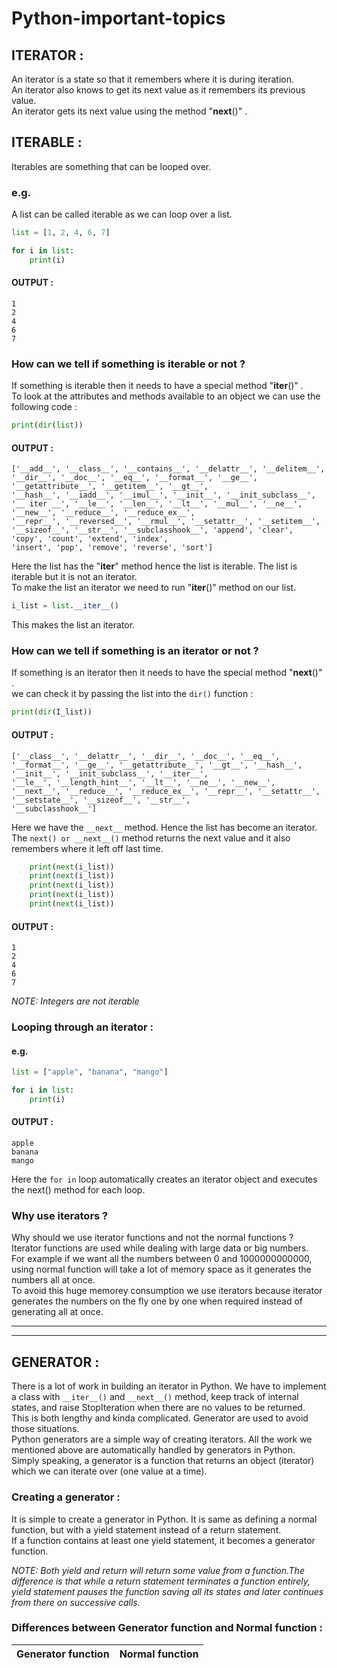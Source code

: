 # Python-important-topics

## ITERATOR :
An iterator is a state so that it remembers where it is during iteration.  
An iterator also knows to get its next value as it remembers its previous value.  
An iterator gets its next value using the method "__next__()" .

## ITERABLE :
Iterables are something that can be looped over.  
### e.g.
A list can be called iterable as we can loop over a list.  

```python
list = [1, 2, 4, 6, 7]

for i in list:
    print(i)
```    
#### OUTPUT :
```
1
2
4
6
7
```

### How can we tell if something is iterable or not ? 
If something is iterable then it needs to have a special method "__iter__()" .  
To look at the attributes and methods available to an object we can use the following code :
```python
print(dir(list))
```

#### OUTPUT :
```
['__add__', '__class__', '__contains__', '__delattr__', '__delitem__', '__dir__', '__doc__', '__eq__', '__format__', '__ge__', '__getattribute__', '__getitem__', '__gt__',
'__hash__', '__iadd__', '__imul__', '__init__', '__init_subclass__', '__ iter __', '__le__', '__len__', '__lt__', '__mul__', '__ne__', '__new__', '__reduce__', '__reduce_ex__',
'__repr__', '__reversed__', '__rmul__', '__setattr__', '__setitem__', '__sizeof__', '__str__', '__subclasshook__', 'append', 'clear', 'copy', 'count', 'extend', 'index',
'insert', 'pop', 'remove', 'reverse', 'sort']
```

Here the list has the "__iter__" method hence the list is iterable. 
The list is iterable but it is not an iterator.  
To make the list an iterator we need to run "__iter__()" method on our list.

```python
i_list = list.__iter__()
```

This makes the list an iterator.

### How can we tell if something is an iterator or not ?
If something is an iterator then it needs to have the special method "__next__()" .  
we can check it by passing the list into the `dir()` function :

```python
print(dir(I_list))
```

#### OUTPUT :
```
['__class__', '__delattr__', '__dir__', '__doc__', '__eq__', '__format__', '__ge__', '__getattribute__', '__gt__', '__hash__', '__init__', '__init_subclass__', '__iter__',
'__le__', '__length_hint__', '__lt__', '__ne__', '__new__', '__next__', '__reduce__', '__reduce_ex__', '__repr__', '__setattr__', '__setstate__', '__sizeof__', '__str__',
'__subclasshook__']
```
Here we have the `__next__` method. Hence the list has become an iterator.  
The `next() or __next__()` method returns the next value and it also remembers where it left off last time.  

```python
    print(next(i_list))
    print(next(i_list))
    print(next(i_list))
    print(next(i_list))
    print(next(i_list))
```

#### OUTPUT :
```
1
2
4
6
7
```

*NOTE: Integers are not iterable*

### Looping through an iterator :
#### e.g.
```python
list = ["apple", "banana", "mango"]

for i in list:
    print(i)
```
#### OUTPUT :
```
apple
banana
mango
```

Here the `for in` loop automatically creates an iterator object and executes the next() method for each loop.

### Why use iterators ?
Why should we use iterator functions and not the normal functions ?  
Iterator functions are used while dealing with large data or big numbers.  
For example if we want all the numbers between 0 and 1000000000000, using normal function will take a lot of memory space as it generates the numbers all at once.  
To avoid this huge memorey consumption we use iterators because iterator generates the numbers on the fly one by one when required instead of generating all at once.  

---
---

## GENERATOR :
There is a lot of work in building an iterator in Python. We have to implement a class with `__iter__()` and `__next__()` method, keep track of internal states, and raise StopIteration when there are no values to be returned.  
This is both lengthy and kinda complicated. Generator are used to avoid those situations.  
Python generators are a simple way of creating iterators. All the work we mentioned above are automatically handled by generators in Python.  
Simply speaking, a generator is a function that returns an object (iterator) which we can iterate over (one value at a time).

### Creating a generator :
It is simple to create a generator in Python. It is same as defining a normal function, but with a yield statement instead of a return statement.  
If a function contains at least one yield statement, it becomes a generator function.  

*NOTE: Both yield and return will return some value from a function.The difference is that while a return statement terminates a function entirely, yield statement pauses the function saving all its states and later continues from there on successive calls.*

### Differences between Generator function and Normal function :
|Generator function | Normal function|
---|---
                   


